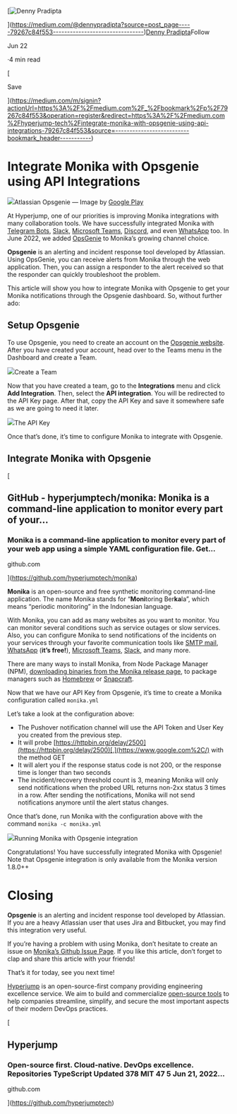 [![Denny Pradipta](https://miro.medium.com/fit/c/48/48/1*xMyd0j43HlsG8Iots4I1ig.jpeg)

](https://medium.com/@dennypradipta?source=post_page-----79267c84f553--------------------------------)[Denny Pradipta](https://medium.com/@dennypradipta?source=post_page-----79267c84f553--------------------------------)Follow

Jun 22

·4 min read

[

Save

](https://medium.com/m/signin?actionUrl=https%3A%2F%2Fmedium.com%2F_%2Fbookmark%2Fp%2F79267c84f553&operation=register&redirect=https%3A%2F%2Fmedium.com%2Fhyperjump-tech%2Fintegrate-monika-with-opsgenie-using-api-integrations-79267c84f553&source=--------------------------bookmark_header-----------)

# Integrate Monika with Opsgenie using API Integrations

![](https://miro.medium.com/max/1024/0*KxpaxjXijgfCvB8I)Atlassian Opsgenie — Image by [Google Play](https://play.google.com/store/apps/details?id=com.ifountain.opsgenie&hl=en_US&gl=US)

At Hyperjump, one of our priorities is improving Monika integrations with many collaboration tools. We have successfully integrated Monika with [Telegram Bots](https://medium.com/hyperjump-tech/integrate-monika-with-telegram-using-telegram-bots-api-f33de6d6646), [Slack](https://medium.com/hyperjump-tech/integrate-monika-with-your-slack-channels-to-receive-monika-notifications-using-incoming-webhook-9ed13e5a910e), [Microsoft Teams](https://medium.com/hyperjump-tech/integrate-monika-with-microsoft-teams-get-notifications-straight-to-your-channels-using-incoming-3292147d6758), [Discord](https://medium.com/hyperjump-tech/integrate-monika-with-discord-using-discord-server-webhook-bffcd39b7b19), and even [WhatsApp](https://medium.com/hyperjump-tech/get-monika-notifications-to-your-whatsapp-using-monika-whatsapp-notifier-78a83560c04c) too. In June 2022, we added [OpsGenie](https://www.atlassian.com/software/opsgenie) to Monika’s growing channel choice.

**Opsgenie** is an alerting and incident response tool developed by Atlassian. Using OpsGenie, you can receive alerts from Monika through the web application. Then, you can assign a responder to the alert received so that the responder can quickly troubleshoot the problem.

This article will show you how to integrate Monika with Opsgenie to get your Monika notifications through the Opsgenie dashboard. So, without further ado:

## Setup Opsgenie

To use Opsgenie, you need to create an account on the [Opsgenie website](https://www.atlassian.com/software/opsgenie). After you have created your account, head over to the Teams menu in the Dashboard and create a Team.

![](https://miro.medium.com/max/1400/1*qhx-3z_Wvd2-YbDVfrOJkw.png)Create a Team

Now that you have created a team, go to the **Integrations** menu and click **Add Integration**. Then, select the **API integration**. You will be redirected to the API Key page. After that, copy the API Key and save it somewhere safe as we are going to need it later.

![](https://miro.medium.com/max/1400/1*U6Rs1uQZy8KFo_44tcYd2g.png)The API Key

Once that’s done, it’s time to configure Monika to integrate with Opsgenie.

## Integrate Monika with Opsgenie

[

## GitHub - hyperjumptech/monika: Monika is a command-line application to monitor every part of your…

### Monika is a command-line application to monitor every part of your web app using a simple YAML configuration file. Get…

github.com

](https://github.com/hyperjumptech/monika)

**Monika** is an open-source and free synthetic monitoring command-line application. The name Monika stands for “**Moni**toring Ber**ka**la”, which means “periodic monitoring” in the Indonesian language.

With Monika, you can add as many websites as you want to monitor. You can monitor several conditions such as service outages or slow services. Also, you can configure Monika to send notifications of the incidents on your services through your favorite communication tools like [SMTP mail](https://medium.com/hyperjump-tech/get-notified-by-e-mail-when-your-website-is-down-using-monika-a-guide-to-smtp-notification-channel-91dfcbed2bf8), [WhatsApp](https://medium.com/hyperjump-tech/get-monika-notifications-to-your-whatsapp-using-monika-whatsapp-notifier-78a83560c04c) (**it’s free!**), [Microsoft Teams](https://medium.com/hyperjump-tech/integrate-monika-with-microsoft-teams-get-notifications-straight-to-your-channels-using-incoming-3292147d6758), [Slack](https://medium.com/hyperjump-tech/integrate-monika-with-your-slack-channels-to-receive-monika-notifications-using-incoming-webhook-9ed13e5a910e), and many more.

There are many ways to install Monika, from Node Package Manager (NPM), [downloading binaries from the Monika release page](https://medium.com/hyperjump-tech/install-and-run-monika-in-linux-without-package-managers-9b019571bf38), to package managers such as [Homebrew](https://medium.com/hyperjump-tech/install-monika-in-macos-using-homebrew-875265f8ded6) or [Snapcraft](https://medium.com/hyperjump-tech/install-monika-on-linux-using-snapcraft-2ecff9dd98ac).

Now that we have our API Key from Opsgenie, it’s time to create a Monika configuration called `monika.yml`

Let’s take a look at the configuration above:

- The Pushover notification channel will use the API Token and User Key you created from the previous step.
- It will probe [https://httpbin.org/delay/2500](https://httpbin.org/delay/2500)[,](https://www.google.com%2C/) with the method GET
- It will alert you if the response status code is not 200, or the response time is longer than two seconds
- The incident/recovery threshold count is 3, meaning Monika will only send notifications when the probed URL returns non-2xx status 3 times in a row. After sending the notifications, Monika will not send notifications anymore until the alert status changes.

Once that’s done, run Monika with the configuration above with the command `monika -c monika.yml`

![](https://miro.medium.com/max/1400/1*M0ddqavWVjDdfMc-AfeT6Q.png)Running Monika with Opsgenie integration

Congratulations! You have successfully integrated Monika with Opsgenie! Note that Opsgenie integration is only available from the Monika version 1.8.0++

# Closing

**Opsgenie** is an alerting and incident response tool developed by Atlassian. If you are a heavy Atlassian user that uses Jira and Bitbucket, you may find this integration very useful.

If you’re having a problem with using Monika, don’t hesitate to create an issue on [Monika’s Github Issue Page](https://github.com/hyperjumptech/monika/issues). If you like this article, don’t forget to clap and share this article with your friends!

That’s it for today, see you next time!

[Hyperjump](https://hyperjump.tech/) is an open-source-first company providing engineering excellence service. We aim to build and commercialize [open-source tools](https://github.com/hyperjumptech) to help companies streamline, simplify, and secure the most important aspects of their modern DevOps practices.

[

## Hyperjump

### Open-source first. Cloud-native. DevOps excellence. Repositories TypeScript Updated 378 MIT 47 5 Jun 21, 2022…

github.com

](https://github.com/hyperjumptech)
